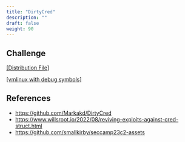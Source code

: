 ```yaml
---
title: "DirtyCred"
description: ""
draft: false
weight: 90
---
```


## Challenge

[[Distribution File]](https://r2.p3land.smallkirby.com/dirtycred-2155091c3b0a44d646c6defd3abcfdffce467eaa2dbb046109fbf0fbb38631dd.tar.gz)

[[vmlinux with debug symbols]](https://r2.p3land.smallkirby.com/vmlinux-dirtycred.tar.gz)


## References

- https://github.com/Markakd/DirtyCred
- https://www.willsroot.io/2022/08/reviving-exploits-against-cred-struct.html
- https://github.com/smallkirby/seccamp23c2-assets
